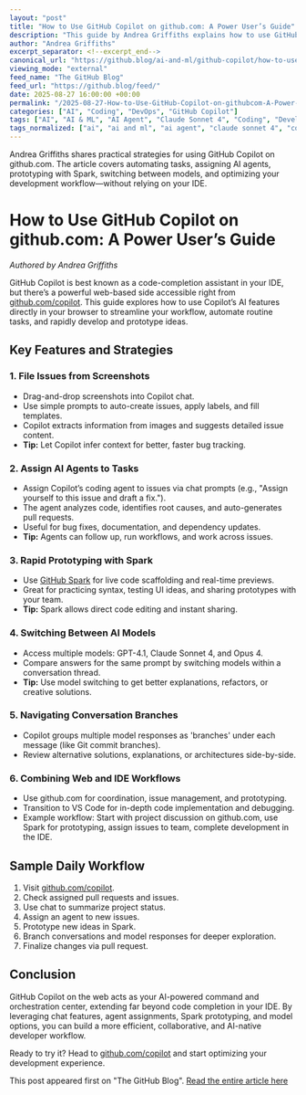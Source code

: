 ```yaml
---
layout: "post"
title: "How to Use GitHub Copilot on github.com: A Power User’s Guide"
description: "This guide by Andrea Griffiths explains how to use GitHub Copilot directly on github.com without an IDE. Learn to automate project management tasks, assign AI agents for bug fixes, rapidly prototype with Spark, switch between AI models, and strategically combine web and IDE workflows for an efficient development process."
author: "Andrea Griffiths"
excerpt_separator: <!--excerpt_end-->
canonical_url: "https://github.blog/ai-and-ml/github-copilot/how-to-use-github-copilot-on-github-com-a-power-users-guide/"
viewing_mode: "external"
feed_name: "The GitHub Blog"
feed_url: "https://github.blog/feed/"
date: 2025-08-27 16:00:00 +00:00
permalink: "/2025-08-27-How-to-Use-GitHub-Copilot-on-githubcom-A-Power-Users-Guide.html"
categories: ["AI", "Coding", "DevOps", "GitHub Copilot"]
tags: ["AI", "AI & ML", "AI Agent", "Claude Sonnet 4", "Coding", "Development Workflow", "DevOps", "GitHub Checkout", "GitHub Copilot", "GitHub.com", "GPT 4.1", "Issue Tracking", "Model Selection", "News", "Opus 4", "Project Management", "Prototyping", "Pull Requests", "Spark", "VS Code Integration", "Workflow Automation"]
tags_normalized: ["ai", "ai and ml", "ai agent", "claude sonnet 4", "coding", "development workflow", "devops", "github checkout", "github copilot", "githubdotcom", "gpt 4dot1", "issue tracking", "model selection", "news", "opus 4", "project management", "prototyping", "pull requests", "spark", "vs code integration", "workflow automation"]
---
```


Andrea Griffiths shares practical strategies for using GitHub Copilot on github.com. The article covers automating tasks, assigning AI agents, prototyping with Spark, switching between models, and optimizing your development workflow—without relying on your IDE.<!--excerpt_end-->

# How to Use GitHub Copilot on github.com: A Power User’s Guide

_Authored by Andrea Griffiths_

GitHub Copilot is best known as a code-completion assistant in your IDE, but there’s a powerful web-based side accessible right from [github.com/copilot](https://github.com/copilot). This guide explores how to use Copilot’s AI features directly in your browser to streamline your workflow, automate routine tasks, and rapidly develop and prototype ideas.

## Key Features and Strategies

### 1. File Issues from Screenshots

- Drag-and-drop screenshots into Copilot chat.
- Use simple prompts to auto-create issues, apply labels, and fill templates.
- Copilot extracts information from images and suggests detailed issue content.
- **Tip:** Let Copilot infer context for better, faster bug tracking.

### 2. Assign AI Agents to Tasks

- Assign Copilot’s coding agent to issues via chat prompts (e.g., "Assign yourself to this issue and draft a fix.").
- The agent analyzes code, identifies root causes, and auto-generates pull requests.
- Useful for bug fixes, documentation, and dependency updates.
- **Tip:** Agents can follow up, run workflows, and work across issues.

### 3. Rapid Prototyping with Spark

- Use [GitHub Spark](https://github.com/features/spark) for live code scaffolding and real-time previews.
- Great for practicing syntax, testing UI ideas, and sharing prototypes with your team.
- **Tip:** Spark allows direct code editing and instant sharing.

### 4. Switching Between AI Models

- Access multiple models: GPT-4.1, Claude Sonnet 4, and Opus 4.
- Compare answers for the same prompt by switching models within a conversation thread.
- **Tip:** Use model switching to get better explanations, refactors, or creative solutions.

### 5. Navigating Conversation Branches

- Copilot groups multiple model responses as 'branches' under each message (like Git commit branches).
- Review alternative solutions, explanations, or architectures side-by-side.

### 6. Combining Web and IDE Workflows

- Use github.com for coordination, issue management, and prototyping.
- Transition to VS Code for in-depth code implementation and debugging.
- Example workflow: Start with project discussion on github.com, use Spark for prototyping, assign issues to team, complete development in the IDE.

## Sample Daily Workflow

1. Visit [github.com/copilot](https://github.com/copilot).
2. Check assigned pull requests and issues.
3. Use chat to summarize project status.
4. Assign an agent to new issues.
5. Prototype new ideas in Spark.
6. Branch conversations and model responses for deeper exploration.
7. Finalize changes via pull request.

## Conclusion

GitHub Copilot on the web acts as your AI-powered command and orchestration center, extending far beyond code completion in your IDE. By leveraging chat features, agent assignments, Spark prototyping, and model options, you can build a more efficient, collaborative, and AI-native developer workflow.

Ready to try it? Head to [github.com/copilot](https://github.com/copilot) and start optimizing your development experience.

This post appeared first on "The GitHub Blog". [Read the entire article here](https://github.blog/ai-and-ml/github-copilot/how-to-use-github-copilot-on-github-com-a-power-users-guide/)
